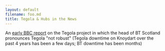 ```yaml
---
layout: default
filename: foo.md
title: Tegola & Hubs in the News
---
```


An [early BBC report] on the Tegola project in which the head of BT
Scotland pronounces Tegola "not robust"  (Tegola downtime on Knoydart
over the past 4 years has been a few days; BT downtime has been
months)

[early BBC report]: http://news.bbc.co.uk/1/hi/technology/7433605.stm
